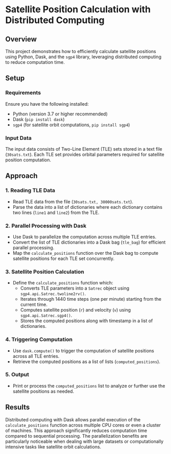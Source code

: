 # Satellite Position Calculation with Distributed Computing

## Overview

This project demonstrates how to efficiently calculate satellite positions using Python, Dask, and the `sgp4` library, leveraging distributed computing to reduce computation time.

## Setup

### Requirements

Ensure you have the following installed:

- Python (version 3.7 or higher recommended)
- Dask (`pip install dask`)
- `sgp4` (for satellite orbit computations, `pip install sgp4`)

### Input Data

The input data consists of Two-Line Element (TLE) sets stored in a text file (`30sats.txt`). Each TLE set provides orbital parameters required for satellite position computation.

## Approach

### 1. Reading TLE Data

- Read TLE data from the file (`30sats.txt, 30000sats.txt`).
- Parse the data into a list of dictionaries where each dictionary contains two lines (`line1` and `line2`) from the TLE.

### 2. Parallel Processing with Dask

- Use Dask to parallelize the computation across multiple TLE entries.
- Convert the list of TLE dictionaries into a Dask bag (`tle_bag`) for efficient parallel processing.
- Map the `calculate_positions` function over the Dask bag to compute satellite positions for each TLE set concurrently.

### 3. Satellite Position Calculation

- Define the `calculate_positions` function which:
  - Converts TLE parameters into a `Satrec` object using `sgp4.api.Satrec.twoline2rv()`.
  - Iterates through 1440 time steps (one per minute) starting from the current time.
  - Computes satellite position (`r`) and velocity (`v`) using `sgp4.api.Satrec.sgp4()`.
  - Stores the computed positions along with timestamp in a list of dictionaries.

### 4. Triggering Computation

- Use `dask.compute()` to trigger the computation of satellite positions across all TLE entries.
- Retrieve the computed positions as a list of lists (`computed_positions`).

### 5. Output

- Print or process the `computed_positions` list to analyze or further use the satellite positions as needed.

## Results

Distributed computing with Dask allows parallel execution of the `calculate_positions` function across multiple CPU cores or even a cluster of machines. This approach significantly reduces computation time compared to sequential processing. The parallelization benefits are particularly noticeable when dealing with large datasets or computationally intensive tasks like satellite orbit calculations.

